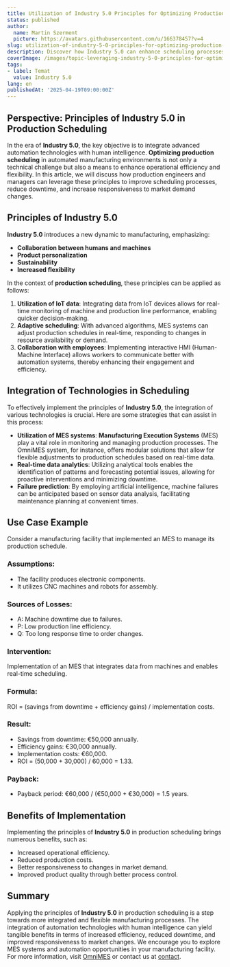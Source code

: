 ```yaml
---
title: Utilization of Industry 5.0 Principles for Optimizing Production Scheduling
status: published
author:
  name: Martin Szerment
  picture: https://avatars.githubusercontent.com/u/166378457?v=4
slug: utilization-of-industry-5-0-principles-for-optimizing-production-scheduling
description: Discover how Industry 5.0 can enhance scheduling processes in automated manufacturing.
coverImage: /images/topic-leveraging-industry-5-0-principles-for-optimized-production-scheduling-in-automated-manufacturing-environments-thi.png
tags:
- label: Temat
  value: Industry 5.0
lang: en
publishedAt: '2025-04-19T09:00:00Z'
---
```

## Perspective: Principles of Industry 5.0 in Production Scheduling  
In the era of **Industry 5.0**, the key objective is to integrate advanced automation technologies with human intelligence. **Optimizing production scheduling** in automated manufacturing environments is not only a technical challenge but also a means to enhance operational efficiency and flexibility. In this article, we will discuss how production engineers and managers can leverage these principles to improve scheduling processes, reduce downtime, and increase responsiveness to market demand changes.  
  
## Principles of Industry 5.0  
**Industry 5.0** introduces a new dynamic to manufacturing, emphasizing:  
- **Collaboration between humans and machines**  
- **Product personalization**  
- **Sustainability**  
- **Increased flexibility**  
  
In the context of **production scheduling**, these principles can be applied as follows:  
1. **Utilization of IoT data**: Integrating data from IoT devices allows for real-time monitoring of machine and production line performance, enabling quicker decision-making.  
2. **Adaptive scheduling**: With advanced algorithms, MES systems can adjust production schedules in real-time, responding to changes in resource availability or demand.  
3. **Collaboration with employees**: Implementing interactive HMI (Human-Machine Interface) allows workers to communicate better with automation systems, thereby enhancing their engagement and efficiency.  
  
## Integration of Technologies in Scheduling  
To effectively implement the principles of **Industry 5.0**, the integration of various technologies is crucial. Here are some strategies that can assist in this process:  
- **Utilization of MES systems**: **Manufacturing Execution Systems** (MES) play a vital role in monitoring and managing production processes. The OmniMES system, for instance, offers modular solutions that allow for flexible adjustments to production schedules based on real-time data.  
- **Real-time data analytics**: Utilizing analytical tools enables the identification of patterns and forecasting potential issues, allowing for proactive interventions and minimizing downtime.  
- **Failure prediction**: By employing artificial intelligence, machine failures can be anticipated based on sensor data analysis, facilitating maintenance planning at convenient times.  
  
## Use Case Example  
Consider a manufacturing facility that implemented an MES to manage its production schedule.  
### Assumptions:  
- The facility produces electronic components.  
- It utilizes CNC machines and robots for assembly.  
### Sources of Losses:  
- A: Machine downtime due to failures.  
- P: Low production line efficiency.  
- Q: Too long response time to order changes.  
### Intervention:  
Implementation of an MES that integrates data from machines and enables real-time scheduling.  
### Formula:  
ROI = (savings from downtime + efficiency gains) / implementation costs.  
### Result:  
- Savings from downtime: €50,000 annually.  
- Efficiency gains: €30,000 annually.  
- Implementation costs: €60,000.  
- ROI = (50,000 + 30,000) / 60,000 = 1.33.  
### Payback:  
- Payback period: €60,000 / (€50,000 + €30,000) = 1.5 years.  
  
## Benefits of Implementation  
Implementing the principles of **Industry 5.0** in production scheduling brings numerous benefits, such as:  
- Increased operational efficiency.  
- Reduced production costs.  
- Better responsiveness to changes in market demand.  
- Improved product quality through better process control.  
  
## Summary  
Applying the principles of **Industry 5.0** in production scheduling is a step towards more integrated and flexible manufacturing processes. The integration of automation technologies with human intelligence can yield tangible benefits in terms of increased efficiency, reduced downtime, and improved responsiveness to market changes. We encourage you to explore MES systems and automation opportunities in your manufacturing facility. For more information, visit [OmniMES](https://www.omnimes.com/en/project) or contact us at [contact](https://www.omnimes.com/en/contact).
